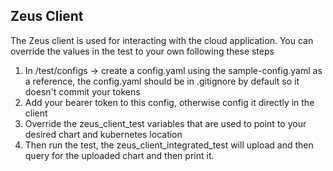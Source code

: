## Zeus Client ##

The Zeus client is used for interacting with the cloud application. You can override the values in the test to your own 
following these steps

1. In /test/configs -> create a config.yaml using the sample-config.yaml as a reference, the config.yaml should be in .gitignore by default so it doesn't commit your tokens
2. Add your bearer token to this config, otherwise config it directly in the client
3. Override the zeus_client_test variables that are used to point to your desired chart and kubernetes location
4. Then run the test, the zeus_client_integrated_test will upload and then query for the uploaded chart and then print it.



